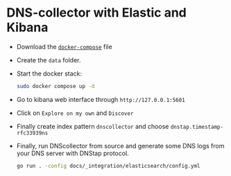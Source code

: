 
# DNS-collector with Elastic and Kibana

- Download the [`docker-compose`](https://github.com/dmachard/go-dnscollector/blob/doc_atags/docs/_integration/elasticsearch/docker-compose.yml) file

- Create the `data` folder.

- Start the docker stack:

    ```bash
    sudo docker compose up -d
    ```

- Go to kibana web interface through `http://127.0.0.1:5601`

- Click on `Explore on my own` and `Discover`

- Finally create index pattern `dnscollector` and choose `dnstap.timestamp-rfc33939ns`

- Finally, run DNScollector from source and generate some DNS logs from your DNS server with DNStap protocol.

    ```bash
    go run . -config docs/_integration/elasticsearch/config.yml
    ```
